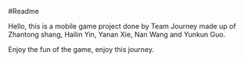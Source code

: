 #Readme

Hello, this is a mobile game project done by Team Journey made up of Zhantong shang, Hailin Yin, Yanan Xie, Nan Wang and Yunkun Guo. 

Enjoy the fun of the game, enjoy this journey.